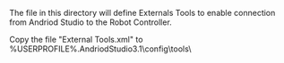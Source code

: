 The file in this directory will define Externals Tools to enable connection 
from Andriod Studio to the Robot Controller.

Copy the file "External Tools.xml" to %USERPROFILE%\.AndriodStudio3.1\config\tools\